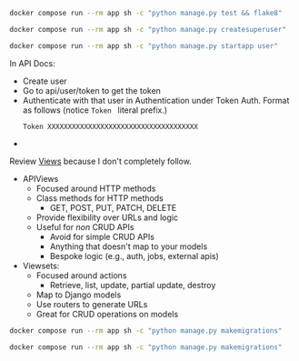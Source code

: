 
```sh
docker compose run --rm app sh -c "python manage.py test && flake8"
```

```sh
docker compose run --rm app sh -c "python manage.py createsuperuser"
```

```sh
docker compose run --rm app sh -c "python manage.py startapp user"
```

In API Docs:
* Create user
* Go to api/user/token to get the token
* Authenticate with that user in Authentication under Token Auth. Format as follows (notice `Token ` literal prefix.)
    ```
    Token XXXXXXXXXXXXXXXXXXXXXXXXXXXXXXXXXXXXX
    ```
*

Review [Views](https://www.udemy.com/course/django-python-advanced/learn/lecture/32237046#overview) because I don't completely follow.
- APIViews
    - Focused around HTTP methods
    - Class methods for HTTP methods
        - GET, POST, PUT, PATCH, DELETE
    - Provide flexibility over URLs and logic
    - Useful for _non_ CRUD APIs
        - Avoid for simple CRUD APIs
        - Anything that doesn't map to your models
        - Bespoke logic (e.g., auth, jobs, external apis)
- Viewsets:
    - Focused around actions
        - Retrieve, list, update, partial update, destroy
    - Map to Django models
    - Use routers to generate URLs
    - Great for CRUD operations on models


```sh
docker compose run --rm app sh -c "python manage.py makemigrations"

docker compose run --rm app sh -c "python manage.py makemigrations"
```
